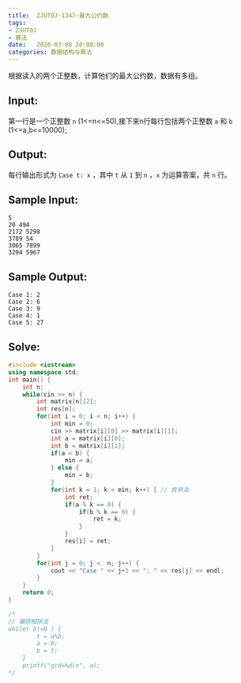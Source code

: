 ```yaml
---
title:  ZJUTOJ-1347-最大公约数
tags:
- ZJUTOJ
- 算法
date:   2020-03-08 20:00:00
categories: 数据结构与算法
---
```


根据读入的两个正整数，计算他们的最大公约数，数据有多组。

## Input:

第一行是一个正整数 `n` (1<=n<=50),接下来n行每行包括两个正整数 `a` 和 `b` (1<=a,b<=10000);

## Output:

每行输出形式为 `Case t: x` ，其中 `t` 从 `1` 到 `n` ，`x` 为运算答案，共 `n` 行。

## Sample Input:

```
5
20 494
2172 5298
3789 54
3065 7899
3294 5967
```

## Sample Output:

```
Case 1: 2
Case 2: 6
Case 3: 9
Case 4: 1
Case 5: 27
```

## Solve:

```c++
#include <iostream>
using namespace std;
int main() {
    int n;
    while(cin >> n) {
        int matrix[n][2];
        int res[n];
        for(int i = 0; i < n; i++) {
            int min = 0;
            cin >> matrix[i][0] >> matrix[i][1];
            int a = matrix[i][0];
            int b = matrix[i][1];
            if(a < b) {
                min = a;
            } else {
                min = b;
            }
            for(int k = 1; k < min; k++) { // 枚举法
                int ret;
                if(a % k == 0) {
                    if(b % k == 0) {
                        ret = k;
                    }
                }
                res[i] = ret;
            }
        }
        for(int j = 0; j <  n; j++) {
            cout << "Case " << j+1 << ": " << res[j] << endl;
        }
    }
    return 0;
}

/*
// 辗转相除法
while( b!=0 ) {
        t = a%b;
        a = b;
        b = t;
    }
    printf("gcd=%d\n", a);
*/
```
